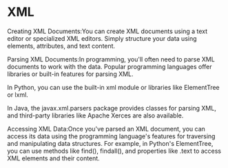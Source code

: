 # XML

Creating XML Documents:You can create XML documents using a text editor or specialized XML editors. Simply structure your data using elements, attributes, and text content.

Parsing XML Documents:In programming, you'll often need to parse XML documents to work with the data. Popular programming languages offer libraries or built-in features for parsing XML.

In Python, you can use the built-in xml module or libraries like ElementTree or lxml.

In Java, the javax.xml.parsers package provides classes for parsing XML, and third-party libraries like Apache Xerces are also available.

Accessing XML Data:Once you've parsed an XML document, you can access its data using the programming language's features for traversing and manipulating data structures. For example, in Python's ElementTree, you can use methods like find(), findall(), and properties like .text to access XML elements and their content.